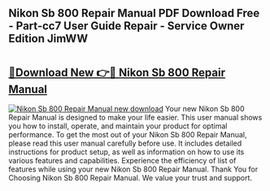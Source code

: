 ## Nikon Sb 800 Repair Manual PDF Download Free - Part-cc7 User Guide Repair - Service Owner Edition JimWW

# <h2><a href="http://cf15616.oget.top/?id=Nikon+Sb+800+Repair+Manual">🔗Download New 👉🔴 Nikon Sb 800 Repair Manual</a></h2>

[![Nikon Sb 800 Repair Manual new download](https://i.imgur.com/5g1atiW.png)](http://cf15616.oget.top/?id=Nikon+Sb+800+Repair+Manual)
Your new Nikon Sb 800 Repair Manual is designed to make your life easier. This user manual shows you how to install, operate, and maintain your product for optimal performance. To get the most out of your Nikon Sb 800 Repair Manual, please read this user manual carefully before use. It includes detailed instructions for product setup, as well as information on how to use its various features and capabilities. Experience the efficiency of list of features while using your new Nikon Sb 800 Repair Manual. Thank You for Choosing Nikon Sb 800 Repair Manual. We value your trust and support.
